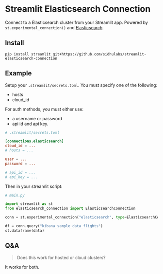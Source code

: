 # Streamlit Elasticsearch Connection

Connect to a Elasticsearch cluster from your Streamlit app. Powered by `st.experimental_connection()` and [Elasticsearch](https://github.com/elastic/elasticsearch-py).

## Install

```
pip install streamlit git+https://github.com/sidhulabs/streamlit-elasticsearch-connection  
```


## Example

Setup your `.streamlit/secrets.toml`. You must specify one of the following:
- hosts
- cloud_id

For auth methods, you must either use:
- a username or password 
- api id and api key.

```toml
# .streamlit/secrets.toml

[connections.elasticsearch]
cloud_id = ...
# hosts = ...

user = ...
password = ...

# api_id = ...
# api_key = ...
```

Then in your streamlit script:

```python
# main.py

import streamlit as st
from elasticsearch_connection import ElasticsearchConnection

conn = st.experimental_connection("elasticsearch", type=ElasticsearchConnection)

df = conn.query("kibana_sample_data_flights")
st.dataframe(data)
```

## Q&A

> Does this work for hosted or cloud clusters?

It works for both.